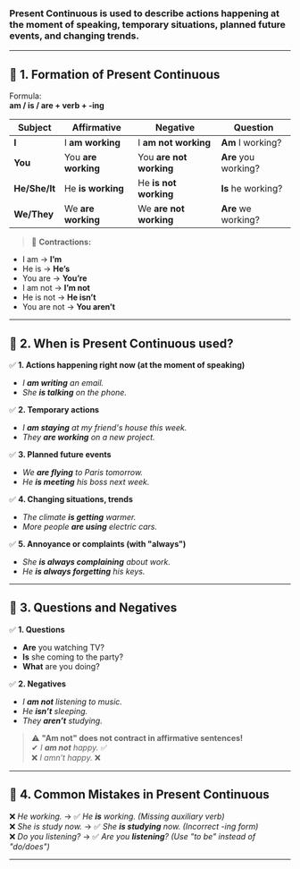 ### **Present Continuous** is used to **describe actions happening at the moment of speaking, temporary situations, planned future events, and changing trends.**

---

## 🔹 **1. Formation of Present Continuous**

Formula:  
**am / is / are + verb + -ing**

| Subject       | Affirmative         | Negative                | Question             |
| ------------- | ------------------- | ----------------------- | -------------------- |
| **I**         | I **am working**    | I **am not working**    | **Am** I working?    |
| **You**       | You **are working** | You **are not working** | **Are** you working? |
| **He/She/It** | He **is working**   | He **is not working**   | **Is** he working?   |
| **We/They**   | We **are working**  | We **are not working**  | **Are** we working?  |

> 🔹 **Contractions:**

- I am → **I’m**
- He is → **He’s**
- You are → **You’re**
- I am not → **I’m not**
- He is not → **He isn’t**
- You are not → **You aren’t**

---

## 🔹 **2. When is Present Continuous used?**

✅ **1. Actions happening right now (at the moment of speaking)**

- _I **am writing** an email._
- _She **is talking** on the phone._

✅ **2. Temporary actions**

- _I **am staying** at my friend's house this week._
- _They **are working** on a new project._

✅ **3. Planned future events**

- _We **are flying** to Paris tomorrow._
- _He **is meeting** his boss next week._

✅ **4. Changing situations, trends**

- _The climate **is getting** warmer._
- _More people **are using** electric cars._

✅ **5. Annoyance or complaints (with "always")**

- _She **is always complaining** about work._
- _He **is always forgetting** his keys._

---

## 🔹 **3. Questions and Negatives**

✅ **1. Questions**

- **Are** you watching TV?
- **Is** she coming to the party?
- **What** are you doing?

✅ **2. Negatives**

- _I **am not** listening to music._
- _He **isn’t** sleeping._
- _They **aren’t** studying._

> ⚠️ **"Am not" does not contract in affirmative sentences!**  
> ✔ _I **am not** happy._ ✅  
> ❌ _I amn’t happy._ ❌

---

## 🔹 **4. Common Mistakes in Present Continuous**

❌ _He working._ → ✅ _He **is** working._ _(Missing auxiliary verb)_  
❌ _She is study now._ → ✅ _She **is studying** now._ _(Incorrect -ing form)_  
❌ _Do you listening?_ → ✅ _Are you **listening**?_ _(Use "to be" instead of "do/does")_

---
